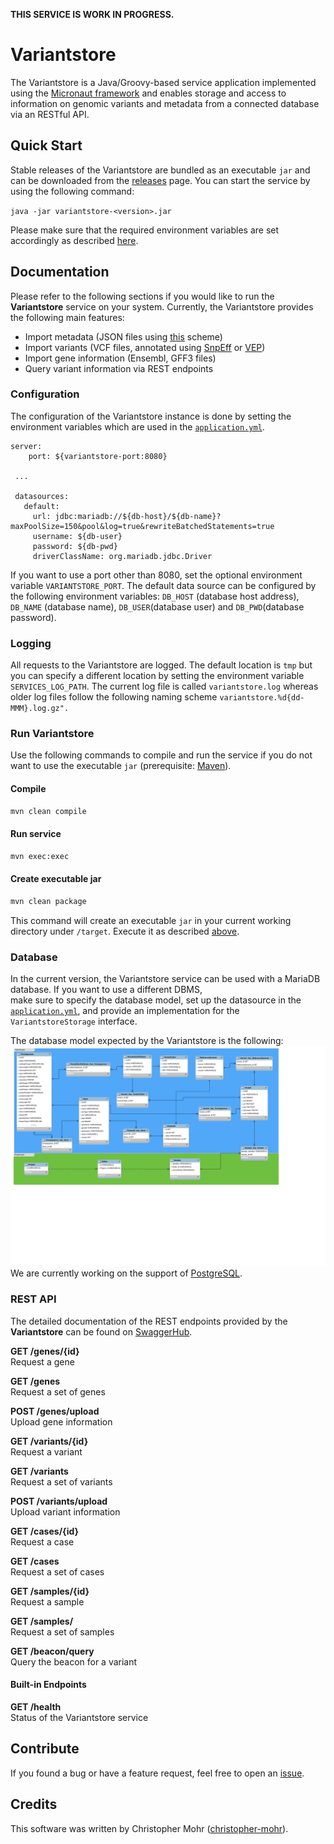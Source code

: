 **THIS SERVICE IS WORK IN PROGRESS.**

# Variantstore
The Variantstore is a Java/Groovy-based service application implemented using the [Micronaut framework](https://micronaut.io) and enables storage and access to information on genomic variants and metadata from a connected database via an RESTful API. 

## Quick Start

Stable releases of the Variantstore are bundled as an executable `jar` and can be downloaded from the [releases](https://github.com/qbicsoftware/oncostore-proto-project/releases) page. You can start the service by using the following command:

`java -jar variantstore-<version>.jar`

Please make sure that the required environment variables are set accordingly as described [here](#Configuration).
## Documentation

Please refer to the following sections if you would like to run the **Variantstore** service on your system. Currently, the Variantstore
provides the following main features: 
* Import metadata (JSON files using [this](https://github.com/qbicsoftware/mtb-metadata-specs/blob/master/schemes/mtb/variants.metadata.schema.json) scheme) 
* Import variants (VCF files, annotated using [SnpEff](http://snpeff.sourceforge.net) or [VEP](https://www.ensembl.org/info/docs/tools/vep/index.html)) 
* Import gene information (Ensembl, GFF3 files)  
* Query variant information via REST endpoints

### Configuration
The configuration of the Variantstore instance is done by setting the environment variables which are used in the [`application.yml`](https://github.com/qbicsoftware/oncostore-proto-project/blob/development/src/main/resources/application.yml).

```
server:
    port: ${variantstore-port:8080}

 ...

 datasources:
   default:
     url: jdbc:mariadb://${db-host}/${db-name}?maxPoolSize=150&pool&log=true&rewriteBatchedStatements=true
     username: ${db-user}
     password: ${db-pwd}
     driverClassName: org.mariadb.jdbc.Driver
```

If you want to use a port other than 8080, set the optional environment variable `VARIANTSTORE_PORT`. The default data source can be configured by the following environment variables: `DB_HOST` (database host address), `DB_NAME` (database name), `DB_USER`(database user) and `DB_PWD`(database password).

### Logging
All requests to the Variantstore are logged. The default location is `tmp` but you can specify a different location by 
setting the environment variable `SERVICES_LOG_PATH`. The current log file is called `variantstore.log` whereas older 
log files follow the following naming scheme `variantstore.%d{dd-MMM}.log.gz".`

### Run Variantstore
Use the following commands to compile and run the service if you do not want to use the executable `jar`
(prerequisite: [Maven](https://maven.apache.org)).
#### Compile
```bash
mvn clean compile
```

#### Run service
```bash
mvn exec:exec
```

#### Create executable jar
```bash
mvn clean package
```

This command will create an executable `jar` in your current working directory under `/target`. Execute it as described 
[above](#quick-start).

### Database
In the current version, the Variantstore service can be used with a MariaDB database. If you want to use a different DBMS,  
make sure to specify the database model, set up the datasource in the [`application.yml`](https://github.com/qbicsoftware/oncostore-proto-project/blob/development/src/main/resources/application.yml), 
and provide an implementation for the `VariantstoreStorage` interface. 

The database model expected by the Variantstore is the following:
![diagram](models/oncostore-model-diagram.svg) We are currently working on the support of [PostgreSQL](https://www.postgresql.org).

### REST API
The detailed documentation of the REST endpoints provided by the **Variantstore** can be found on [SwaggerHub](https://app.swaggerhub.com/apis/christopher-mohr/variantstore/0.2).

**GET /genes/{id}**  
Request a gene

**GET /genes**  
Request a set of genes

**POST /genes/upload**  
Upload gene information

**GET /variants/{id}**  
Request a variant

**GET /variants**  
Request a set of variants

**POST /variants/upload**  
Upload variant information 

**GET /cases/{id}**  
Request a case

**GET /cases**  
Request a set of cases

**GET /samples/{id}**  
Request a sample

**GET /samples/**  
Request a set of samples

**GET /beacon/query**  
Query the beacon for a variant

#### Built-in Endpoints

**GET /health**  
Status of the Variantstore service


## Contribute
If you found a bug or have a feature request, feel free to open an [issue](https://github.com/qbicsoftware/oncostore-proto-project/issues/new).

## Credits
This software was written by Christopher Mohr ([christopher-mohr](https://github.com/christopher-mohr)).